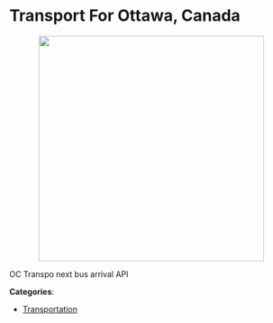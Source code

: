 # Transport For Ottawa, Canada
<p align="center">
    <img width="400" src="https://raw.githubusercontent.com/apis-list/apis-list/apis/transport-for-ottawa-canada/logo_256x256.png" />
</p>

OC Transpo next bus arrival API



**Categories**:

- [Transportation](https://github.com/apis-list/apis-list#transportation)



